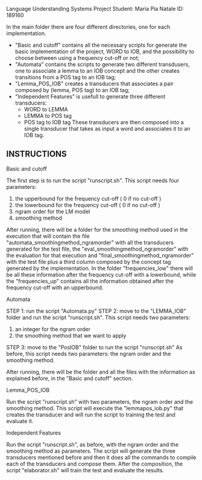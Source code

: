 Language Understanding Systems Project
Student: Maria Pia Natale
ID: 189160

In the main folder there are four different directories, one for each implementation.
- "Basic and cutoff" contains all the necessary scripts for generate the basic implementation of the project, WORD to IOB, and the possibility to choose between using a frequency cut-off or not;
- "Automata" contains the scripts to generate two different transdusers, one to associate a lemma to an IOB concept and the other creates transitions from a POS tag to an IOB tag;
- "Lemma_POS_IOB" creates a transducers that associates a pair composed by
(lemma, POS tag) to an IOB tag;
- "Independent Features" is usefull to generate three different transducers:
	- WORD to LEMMA
	- LEMMA to POS tag
	- POS tag to IOB tag
	These transducers are then composed into a single transducer that takes as input a word and associates it to an IOB tag.


INSTRUCTIONS
-----------------------------------------------------------------------------
Basic and cutoff

The first step is to run the script "runscript.sh". 
This script needs four parameters:
1) the upperbound for the frequency cut-off ( 0 if no cut-off )
2) the lowerbound for the frequency cut-off ( 0 if no cut-off )
3) ngram order for the LM model
4) smoothing method 

After running, there will be a folder for the smoothing method used in the execution that will contain the file "automata_smoothingmethod_ngramorder"
with all the transducers generated for the test file, the "eval_smoothingmethod_ngramorder" with the evaluation for that execution and "final_smoothingmethod_ngramorder" with the test file plus a third column composed by the concept tag generated by the implementation.
In the folder "frequencies_low" there will be all these information after the frequency cut-off with a lowerbound, while the "frequencies_up" contains all the information obtained after the frequency cut-off with an upperbound.

Automata

STEP 1: run the script "Automata.py"
STEP 2: move to the "LEMMA_IOB" folder and run the script "runscript.sh". 
This script needs two parameters:
1) an integer for the ngram order
2) the smoothing method that we want to apply

STEP 3: move to the "PosIOB" folder to run the script "runscript.sh"
As before, this script needs two parameters: the ngram order and the smoothing method.

After running, there will be the folder and all the files with the information as explained before, in the "Basic and cutoff" section.

Lemma_POS_IOB

Run the script "runscript.sh" with two parameters, the ngram order and the smoothing method.
This script will execute the "lemmapos_iob.py" that creates the transducer and will run the script to training the test and evaluate it. 

Independent Features

Run the script "runscript.sh", as before, with the ngram order and the smoothing method as parameters.
The script will generate the three transducers mentioned before and then it does all the commands to compile each of the transducers and compose them.
After the composition, the script "elaborator.sh" will train the test and evaluate the results.